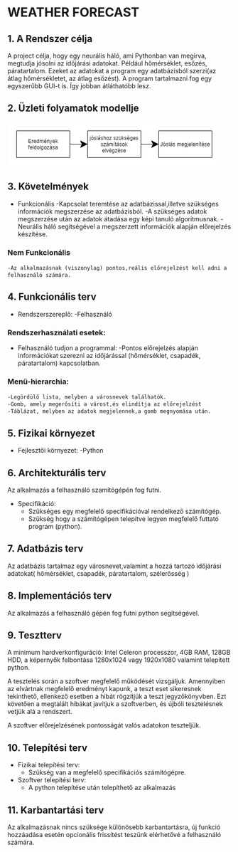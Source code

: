 # WEATHER FORECAST
## 1. A Rendszer célja
A project célja, hogy egy neurális háló, ami Pythonban van megírva, megtudja jósolni az időjárási adatokat. Például hőmérséklet, esőzés, páratartalom.
Ezeket az adatokat a program egy adatbázisból szerzi(az átlag hőmérsékletet, az átlag esőzést). A program tartalmazni fog egy egyszerűbb GUI-t is. Így jobban átláthatóbb lesz.

## 2. Üzleti folyamatok modellje
![Future](pics/future.png)

## 3. Követelmények
* Funkcionális
    -Kapcsolat teremtése az adatbázissal,illetve szükséges információk megszerzése az adatbázisból.
    -A szükséges adatok megszerzése után az adatok átadása egy képi tanuló algoritmusnak.
    -Neurális háló segítségével a megszerzett információk alapján előrejelzés készítése.
### Nem Funkcionális 
    -Az alkalmazásnak (viszonylag) pontos,reális előrejelzést kell adni a felhasználó számára.

## 4. Funkcionális terv
* Rendszerszereplő:
    -Felhasználó
### Rendszerhasználati esetek:
* Felhasználó tudjon a programmal:
    -Pontos előrejelzés alapján információkat szerezni az időjárással (hőmérséklet, csapadék, páratartalom) kapcsolatban.

### Menü-hierarchia:
    -Legördülő lista, melyben a városnevek találhatók.
    -Gomb, amely megerősíti a várost,és elindítja az előrejelzést
    -Táblázat, melyben az adatok megjelennek,a gomb megnyomása után.

## 5. Fizikai környezet
* Fejlesztői környezet:
    -Python

## 6. Architekturális terv
Az alkalmazás a felhasználó szamítógépén fog futni.
* Specifikáció:
    - Szükséges egy megfelelő specifikációval rendelkező számítógép.
	- Szükség hogy a számítógépen telepítve legyen megfelelő futtató program (python).

## 7. Adatbázis terv
Az adatbázis tartalmaz egy városnevet,valamint a hozzá tartozó időjárási adatokat( hőmérséklet, csapadék, páratartalom, szélerősség )

## 8. Implementációs terv
Az alkalmazás a felhasználó gépén fog futni python segítségével.

## 9. Tesztterv
A minimum hardverkonfiguráció: Intel Celeron processzor, 4GB RAM, 128GB HDD, a képernyők felbontása 
1280x1024 vagy 1920x1080 valamint telepített python.

A tesztelés során a szoftver megfelelő működését vizsgáljuk. Amennyiben az elvártnak megfelelő 
eredményt kapunk, a teszt eset sikeresnek tekinthető, ellenkező esetben a hibát rögzítjük a teszt jegyzőkönyvben. Ezt követően a megtalált
hibákat javítjuk a szoftverben, és újbóli tesztelésnek vetjük alá a rendszert.

A szoftver előrejelzésének pontosságát valós adatokon teszteljük.

## 10. Telepítési terv
* Fizikai telepítési terv: 
    - Szükség van a megfelelő specifikációs számítógépre.  
* Szoftver telepítési terv: 
    - A python telepítése után telepíthető az alkalmazás

## 11. Karbantartási terv
Az alkalmazásnak nincs szüksége különösebb karbantartásra, új funkció hozzáadása esetén opcionális frissítést teszünk elérhetővé a felhasználó számára.
